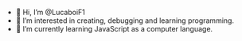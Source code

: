 - 👋 Hi, I’m @LucaboiF1
- 👀 I’m interested in creating, debugging and learning programming.
- 🌱 I’m currently learning JavaScript as a computer language.

<!---
LucaboiF1/LucaboiF1 is a ✨ special ✨ repository because its `README.md` (this file) appears on your GitHub profile.
You can click the Preview link to take a look at your changes.
--->
